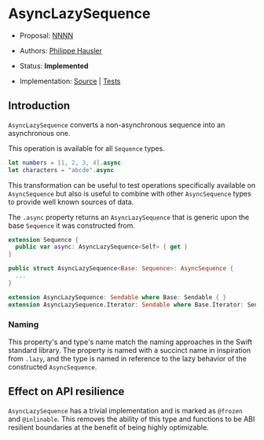# AsyncLazySequence

* Proposal: [NNNN](NNNN-lazy.md)
* Authors: [Philippe Hausler](https://github.com/phausler)
* Status: **Implemented**

* Implementation: 
  [Source](https://github.com/apple/swift-async-algorithms/blob/main/Sources/AsyncAlgorithms/AsyncLazySequence.swift) | 
  [Tests](https://github.com/apple/swift-async-algorithms/blob/main/Tests/AsyncAlgorithmsTests/TestLazy.swift)
  
## Introduction

`AsyncLazySequence` converts a non-asynchronous sequence into an asynchronous one. 

This operation is available for all `Sequence` types. 

```swift
let numbers = [1, 2, 3, 4].async
let characters = "abcde".async
```

This transformation can be useful to test operations specifically available on `AsyncSequence` but also is useful 
to combine with other `AsyncSequence` types to provide well known sources of data. 

The `.async` property returns an `AsyncLazySequence` that is generic upon the base `Sequence` it was constructed from.

```swift
extension Sequence {
  public var async: AsyncLazySequence<Self> { get }
}

public struct AsyncLazySequence<Base: Sequence>: AsyncSequence {
  ...
}

extension AsyncLazySequence: Sendable where Base: Sendable { }
extension AsyncLazySequence.Iterator: Sendable where Base.Iterator: Sendable { }
```

### Naming

This property's and type's name match the naming approaches in the Swift standard library. The property is named with a 
succinct name in inspiration from `.lazy`, and the type is named in reference to the lazy behavior of the constructed 
`AsyncSequence`. 

## Effect on API resilience

`AsyncLazySequence` has a trivial implementation and is marked as `@frozen` and `@inlinable`. This removes the ability of this type and functions to be ABI resilient boundaries at the benefit of being highly optimizable.
